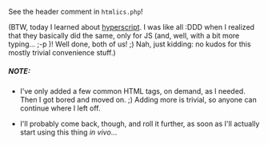 See the header comment in `htmlics.php`!

(BTW, today I learned about [hyperscript](https://github.com/hyperhype/hyperscript).
I was like all :DDD when I realized that they basically did the same, only for JS
(and, well, with a bit more typing... ;-p )! Well done, both of us! ;) Nah, just
kidding: no kudos for this mostly trivial convenience stuff.)

##### NOTE: #####

* I've only added a few common HTML tags, on demand, as I needed.
  Then I got bored and moved on. ;)
  Adding more is trivial, so anyone can continue where I left off.

* I'll probably come back, though, and roll it further, as soon as I'll actually
  start using this thing *in vivo*...

